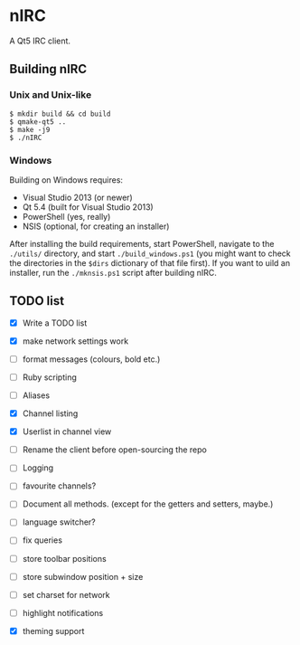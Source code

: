 # nIRC

A Qt5 IRC client.

## Building nIRC

### Unix and Unix-like

    $ mkdir build && cd build
    $ qmake-qt5 ..
    $ make -j9
    $ ./nIRC

### Windows

Building on Windows requires:

* Visual Studio 2013 (or newer)
* Qt 5.4 (built for Visual Studio 2013)
* PowerShell (yes, really)
* NSIS (optional, for creating an installer)

After installing the build requirements, start PowerShell, navigate to the
`./utils/` directory, and start `./build_windows.ps1` (you might want to check
the directories in the `$dirs` dictionary of that file first).  If you want to
uild an installer, run the `./mknsis.ps1` script after building nIRC.

## TODO list

- [x] Write a TODO list
- [x] make network settings work
- [ ] format messages (colours, bold etc.)
- [ ] Ruby scripting
- [ ] Aliases
- [x] Channel listing
- [x] Userlist in channel view
- [ ] Rename the client before open-sourcing the repo
- [ ] Logging
- [ ] favourite channels?
- [ ] Document all methods.  (except for the getters and setters, maybe.)
- [ ] language switcher?
- [ ] fix queries
- [ ] store toolbar positions
- [ ] store subwindow position + size
- [ ] set charset for network
- [ ] highlight notifications
- [x] theming support

